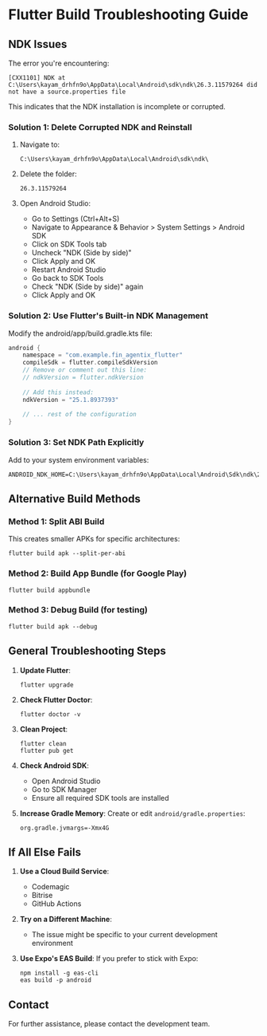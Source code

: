 # Flutter Build Troubleshooting Guide

## NDK Issues

The error you're encountering:
```
[CXX1101] NDK at C:\Users\kayam_drhfn9o\AppData\Local\Android\sdk\ndk\26.3.11579264 did not have a source.properties file
```

This indicates that the NDK installation is incomplete or corrupted.

### Solution 1: Delete Corrupted NDK and Reinstall

1. Navigate to:
   ```
   C:\Users\kayam_drhfn9o\AppData\Local\Android\sdk\ndk\
   ```

2. Delete the folder:
   ```
   26.3.11579264
   ```

3. Open Android Studio:
   - Go to Settings (Ctrl+Alt+S)
   - Navigate to Appearance & Behavior > System Settings > Android SDK
   - Click on SDK Tools tab
   - Uncheck "NDK (Side by side)"
   - Click Apply and OK
   - Restart Android Studio
   - Go back to SDK Tools
   - Check "NDK (Side by side)" again
   - Click Apply and OK

### Solution 2: Use Flutter's Built-in NDK Management

Modify the android/app/build.gradle.kts file:

```kotlin
android {
    namespace = "com.example.fin_agentix_flutter"
    compileSdk = flutter.compileSdkVersion
    // Remove or comment out this line:
    // ndkVersion = flutter.ndkVersion
    
    // Add this instead:
    ndkVersion = "25.1.8937393"
    
    // ... rest of the configuration
}
```

### Solution 3: Set NDK Path Explicitly

Add to your system environment variables:
```
ANDROID_NDK_HOME=C:\Users\kayam_drhfn9o\AppData\Local\Android\Sdk\ndk\25.1.8937393
```

## Alternative Build Methods

### Method 1: Split ABI Build
This creates smaller APKs for specific architectures:
```
flutter build apk --split-per-abi
```

### Method 2: Build App Bundle (for Google Play)
```
flutter build appbundle
```

### Method 3: Debug Build (for testing)
```
flutter build apk --debug
```

## General Troubleshooting Steps

1. **Update Flutter**:
   ```
   flutter upgrade
   ```

2. **Check Flutter Doctor**:
   ```
   flutter doctor -v
   ```

3. **Clean Project**:
   ```
   flutter clean
   flutter pub get
   ```

4. **Check Android SDK**:
   - Open Android Studio
   - Go to SDK Manager
   - Ensure all required SDK tools are installed

5. **Increase Gradle Memory**:
   Create or edit `android/gradle.properties`:
   ```
   org.gradle.jvmargs=-Xmx4G
   ```

## If All Else Fails

1. **Use a Cloud Build Service**:
   - Codemagic
   - Bitrise
   - GitHub Actions

2. **Try on a Different Machine**:
   - The issue might be specific to your current development environment

3. **Use Expo's EAS Build**:
   If you prefer to stick with Expo:
   ```
   npm install -g eas-cli
   eas build -p android
   ```

## Contact

For further assistance, please contact the development team.